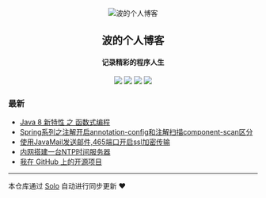 <p align="center"><img alt="波的个人博客" src="https://static.b3log.org/images/brand/solo-32.png"></p><h2 align="center">
波的个人博客
</h2>

<h4 align="center">记录精彩的程序人生</h4>
<p align="center"><a title="波的个人博客" target="_blank" href="https://github.com/wubo8196/solo-blog"><img src="https://img.shields.io/github/last-commit/wubo8196/solo-blog.svg?style=flat-square&color=FF9900"></a>
<a title="GitHub repo size in bytes" target="_blank" href="https://github.com/wubo8196/solo-blog"><img src="https://img.shields.io/github/repo-size/wubo8196/solo-blog.svg?style=flat-square"></a>
<a title="Solo Version" target="_blank" href="https://github.com/88250/solo/releases"><img src="https://img.shields.io/badge/solo-3.6.7-f1e05a.svg?style=flat-square&color=blueviolet"></a>
<a title="Hits" target="_blank" href="https://github.com/88250/hits"><img src="https://hits.b3log.org/wubo8196/solo-blog.svg"></a></p>

### 最新

* [Java 8 新特性 之 函数式编程](https://www.bolog.top/articles/2019/12/10/1575961035404.html)
* [Spring系列之注解开启annotation-config和注解扫描component-scan区分](https://www.bolog.top/articles/2019/12/02/1575287956548.html)
* [使用JavaMail发送邮件,465端口开启ssl加密传输](https://www.bolog.top/articles/2019/09/10/1568105189581.html)
* [内网搭建一台NTP时间服务器](https://www.bolog.top/articles/2019/07/26/1564131423656.html)
* [我在 GitHub 上的开源项目](https://www.bolog.top/my-github-repos)



---

本仓库通过 [Solo](https://github.com/88250/solo) 自动进行同步更新 ❤️ 